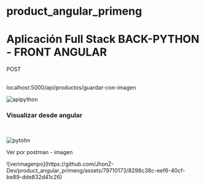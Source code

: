 # product_angular_primeng

<h1>Aplicación Full Stack BACK-PYTHON - FRONT ANGULAR </h1>

<p>POST</p><br>
<span>localhost:5000/api/productos/guardar-con-imagen</span><br>



![apipython](https://github.com/JhonZ-Dev/product_angular_primeng/assets/79710173/39987fad-b472-4f0d-84cf-4614e06b5a3e)

<h3>Visualizar desde angular</h3> <br>



![pytohn](https://github.com/JhonZ-Dev/product_angular_primeng/assets/79710173/5524be41-0558-4f82-a9d6-c0a6e8d6bb03)


<p>Ver por postman - imagen</p>
![verimagenpo](https://github.com/JhonZ-Dev/product_angular_primeng/assets/79710173/8298c38c-eef6-40cf-be89-dde832d41c26)

